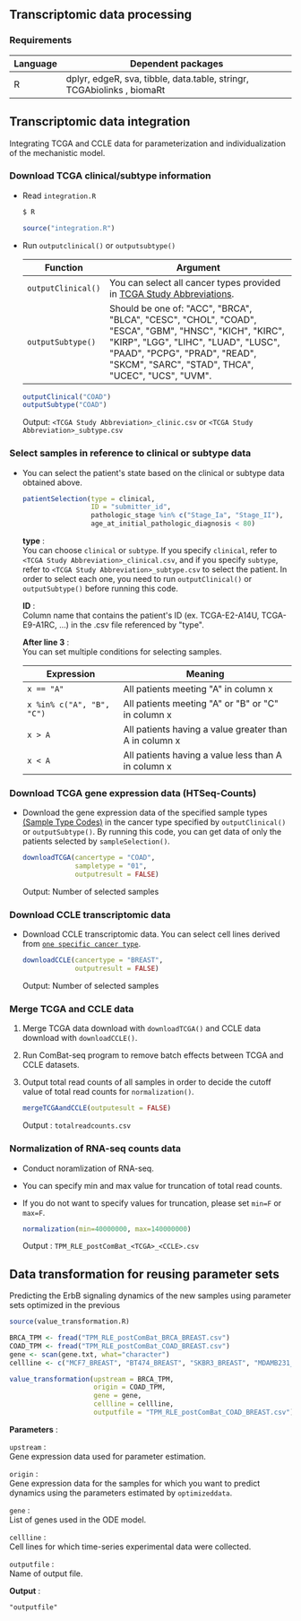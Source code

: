 ## Transcriptomic data processing

### Requirements

| Language | Dependent packages                                                     |
| -------- | ---------------------------------------------------------------------- |
| R        | dplyr, edgeR, sva, tibble, data.table, stringr, TCGAbiolinks , biomaRt |

## Transcriptomic data integration

Integrating TCGA and CCLE data for parameterization and individualization of the mechanistic model.

### Download TCGA clinical/subtype information

- Read `integration.R`

  ```bash
  $ R
  ```

  ```R
  source("integration.R")
  ```

- Run `outputclinical()` or `outputsubtype()`

  | Function           | Argument                                                                                                                                                                                                                            |
  | ------------------ | ----------------------------------------------------------------------------------------------------------------------------------------------------------------------------------------------------------------------------------- |
  | `outputClinical()` | You can select all cancer types provided in [TCGA Study Abbreviations](https://gdc.cancer.gov/resources-tcga-users/tcga-code-tables/tcga-study-abbreviations).                                                                      |
  | `outputSubtype()`  | Should be one of: "ACC", "BRCA", "BLCA", "CESC", "CHOL", "COAD", "ESCA", "GBM", "HNSC", "KICH", "KIRC", "KIRP", "LGG", "LIHC", "LUAD", "LUSC", "PAAD", "PCPG", "PRAD", "READ", "SKCM", "SARC", "STAD", THCA", "UCEC", "UCS", "UVM". |

  ```R
  outputClinical("COAD")
  outputSubtype("COAD")
  ```

  Output: `<TCGA Study Abbreviation>_clinic.csv` or `<TCGA Study Abbreviation>_subtype.csv`

### Select samples in reference to clinical or subtype data

- You can select the patient's state based on the clinical or subtype data obtained above.

  ```R
  patientSelection(type = clinical,
                   ID = "submitter_id",
                   pathologic_stage %in% c("Stage_Ia", "Stage_II"),
                   age_at_initial_pathologic_diagnosis < 80)
  ```

  **type** :  
   You can choose `clinical` or `subtype`. If you specify `clinical`, refer to `<TCGA Study Abbreviation>_clinical.csv`, and if you specify `subtype`, refer to `<TCGA Study Abbreviation>_subtype.csv` to select the patient. In order to select each one, you need to run `outputClinical()` or `outputSubtype()` before running this code.

  **ID** :  
   Column name that contains the patient's ID (ex. TCGA-E2-A14U, TCGA-E9-A1RC, ...) in the .csv file referenced by "type".

  **After line 3** :  
   You can set multiple conditions for selecting samples.

  | Expression                | Meaning                                                |
  | ------------------------- | ------------------------------------------------------ |
  | `x == "A"`                | All patients meeting "A" in column x                   |
  | `x %in% c("A", "B", "C")` | All patients meeting "A" or "B" or "C" in column x     |
  | `x > A`                   | All patients having a value greater than A in column x |
  | `x < A`                   | All patients having a value less than A in column x    |

### Download TCGA gene expression data (HTSeq-Counts)

- Download the gene expression data of the specified sample types [(Sample Type Codes)](https://gdc.cancer.gov/resources-tcga-users/tcga-code-tables/sample-type-codes) in the cancer type specified by `outputClinical()` or `outputSubtype()`. By running this code, you can get data of only the patients selected by `sampleSelection()`.

  ```R
  downloadTCGA(cancertype = "COAD",
               sampletype = "01",
               outputresult = FALSE)
  ```

  Output: Number of selected samples

### Download CCLE transcriptomic data

- Download CCLE transcriptomic data. You can select cell lines derived from [`one specific cancer type`](CCLE_cancertype.txt).

  ```R
  downloadCCLE(cancertype = "BREAST",
               outputresult = FALSE)
  ```

  Output: Number of selected samples

### Merge TCGA and CCLE data

1.  Merge TCGA data download with `downloadTCGA()` and CCLE data download with `downloadCCLE()`.
1.  Run ComBat-seq program to remove batch effects between TCGA and CCLE datasets.
1.  Output total read counts of all samples in order to decide the cutoff value of total read counts for `normalization()`.

    ```R
    mergeTCGAandCCLE(outputesult = FALSE)
    ```

    Output : `totalreadcounts.csv `

### Normalization of RNA-seq counts data

- Conduct noramlization of RNA-seq.
- You can specify min and max value for truncation of total read counts.
- If you do not want to specify values for truncation, please set `min=F` or `max=F`.

  ```R
  normalization(min=40000000, max=140000000)
  ```

  Output : `TPM_RLE_postComBat_<TCGA>_<CCLE>.csv`

## Data transformation for reusing parameter sets

Predicting the ErbB signaling dynamics of the new samples using parameter sets optimized in the previous

```R
source(value_transformation.R)

BRCA_TPM <- fread("TPM_RLE_postComBat_BRCA_BREAST.csv")
COAD_TPM <- fread("TPM_RLE_postComBat_COAD_BREAST.csv")
gene <- scan(gene.txt, what="character")
cellline <- c("MCF7_BREAST", "BT474_BREAST", "SKBR3_BREAST", "MDAMB231_BREAST")

value_transformation(upstream = BRCA_TPM,
                     origin = COAD_TPM,
                     gene = gene,
                     cellline = cellline,
                     outputfile = "TPM_RLE_postComBat_COAD_BREAST.csv")
```

**Parameters** :

`upstream` :  
 Gene expression data used for parameter estimation.

`origin` :  
 Gene expression data for the samples for which you want to predict dynamics using the parameters estimated by `optimizeddata`.

`gene` :  
 List of genes used in the ODE model.

`cellline` :  
 Cell lines for which time-series experimental data were collected.

`outputfile` :  
 Name of output file.

**Output** :

`"outputfile"`
